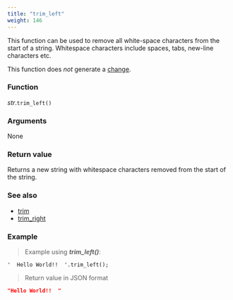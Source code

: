 ```yaml
---
title: "trim_left"
weight: 146
---
```


This function can be used to remove all white-space characters from the start of a string.
Whitespace characters include spaces, tabs, new-line characters etc.

This function does *not* generate a [change](../../../overview/changes).

### Function

*str*.`trim_left()`

### Arguments

None

### Return value

Returns a new string with whitespace characters removed from the start of the string.

### See also

- [trim](../trim)
- [trim_right](../trim_right)

### Example

> Example using ***trim_left()***:

```thingsdb,json_response
'  Hello World!!  '.trim_left();
```

> Return value in JSON format

```json
"Hello World!!  "
```
